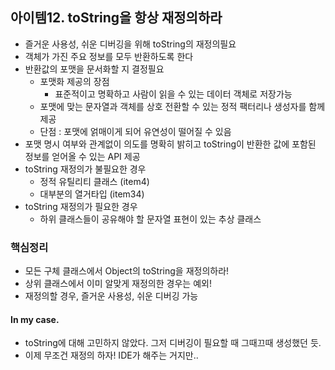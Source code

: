 
## 아이템12.  toString을 항상 재정의하라
* 즐거운 사용성, 쉬운 디버깅을 위해 toString의 재정의필요
* 객체가 가진 주요 정보를 모두 반환하도록 한다
* 반환값의 포맷을 문서화할 지 결정필요
	* 포맷화 제공의 장점
		* 표준적이고 명확하고 사람이 읽을 수 있는 데이터 객체로 저장가능
	* 포맷에 맞는 문자열과 객체를 상호 전환할 수 있는 정적 팩터리나 생성자를 함께 제공
	* 단점 : 포맷에 얽매이게 되어 유연성이 떨어질 수 있음
* 포맷 명시 여부와 관계없이 의도를 명확히 밝히고 toString이 반환한 값에 포함된 정보를 얻어올 수 있는 API 제공
* toString 재정의가 불필요한 경우
	* 정적 유틸리티 클래스 (item4)
	* 대부분의 열거타입 (item34)
* toString 재정의가 필요한 경우
	* 하위 클래스들이 공유해야 할 문자열 표현이 있는 추상 클래스

### 핵심정리
* 모든 구체 클래스에서 Object의 toString을 재정의하라!
* 상위 클래스에서 이미 알맞게 재정의한 경우는 예외!
* 재정의할 경우, 즐거운 사용성, 쉬운 디버깅 가능

#### In my case.
* toString에 대해 고민하지 않았다. 그저 디버깅이 필요할 때 그때끄때 생성했던 듯.
* 이제 무조건 재정의 하자! IDE가 해주는 거지만..
<!--stackedit_data:
eyJoaXN0b3J5IjpbLTQ2MDY2ODA2MF19
-->